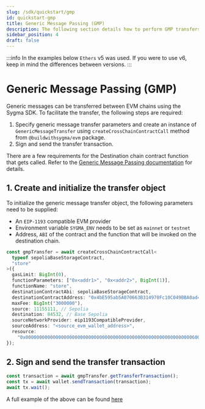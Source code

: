```yaml
---
slug: /sdk/quickstart/gmp
id: quickstart-gmp
title: Generic Message Passing (GMP)
description: The following section details how to perform GMP transfers.
sidebar_position: 4
draft: false
---
```


:::info
In the examples below `Ethers` v5 was used. If you were to use v6, keep in mind the differences between versions.
:::

# Generic Message Passing (GMP)

Generic messages can be transferred between EVM chains using the Sygma SDK. To facilitate the transfer, the following steps are required:

1. Specify generic message transfer parameters and create an instance of `GenericMessageTransfer` using `createCrossChainContractCall` method from `@buildwithsygma/evm` package.
2. Sign and send the transfer transaction.

There are a few requirements for the Destination chain contract function that gets called. Refer to the [Generic Message Passing documentation](../../02-sygma-protocol/06-generic.md) for details.

## 1. Create and initialize the transfer object

To initialize the generic message transfer object, the following parameters need to be supplied:

- An `EIP-1193` compatible EVM provider
- Environment variable `SYGMA_ENV` needs to be set as `mainnet` or `testnet`
- Address, `ABI` of the contract and the function that will be invoked on the destination chain.

```typescript
const gmpTransfer = await createCrossChainContractCall<
  typeof sepoliaBaseStorageContract,
  "store"
>({
  gasLimit: BigInt(0),
  functionParameters: ["0x<addr1>", "0x<addr2>", BigInt(1)],
  functionName: "store",
  destinationContractAbi: sepoliaBaseStorageContract,
  destinationContractAddress: "0x4bE595ab5A070663B314970Fc10C049BBA0ad489",
  maxFee: BigInt("3000000"),
  source: 11155111, // Sepolia
  destination: 84532, // Base Sepolia
  sourceNetworkProvider: eip1193CompatibleProvider,
  sourceAddress: "<source_evm_wallet_address>",
  resource:
    "0x0000000000000000000000000000000000000000000000000000000000000600",
});
```

## 2. Sign and send the transfer transaction

```typescript
const transaction = await gmpTransfer.getTransferTransaction();
const tx = await wallet.sendTransaction(transaction);
await tx.wait();
```

A full example of the above can be found [here](https://github.com/sygmaprotocol/sygma-sdk/blob/main/examples/evm-to-evm-generic-message-transfer/src/transfer.ts)
